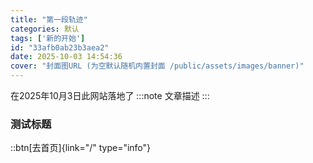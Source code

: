 ```yaml
---
title: "第一段轨迹"
categories: 默认
tags: ['新的开始']
id: "33afb0ab23b3aea2"
date: 2025-10-03 14:54:36
cover: "封面图URL (为空默认随机内置封面 /public/assets/images/banner)"
---
```

在2025年10月3日此网站落地了
:::note
文章描述
:::

### 测试标题

::btn[去首页]{link="/" type="info"}
